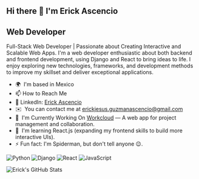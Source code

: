 ## Hi there 👋 I'm Erick Ascencio

<!--
**ErickJGAscencio/ErickJGAscencio** is a ✨ _special_ ✨ repository because its README.md (this file) appears on your GitHub profile.

Here are some ideas to get you started:

- 🔭 I’m currently working on ...
- 🌱 I’m currently learning ...
- 👯 I’m looking to collaborate on ...
- 🤔 I’m looking for help with ...
- 💬 Ask me about ...
- 📫 How to reach me: ...
- 😄 Pronouns: ...
- ⚡ Fun fact: ...
-->

Web Developer
-------------

Full-Stack Web Developer | Passionate about Creating Interactive and Scalable Web Apps. I'm a web developer enthusiastic about both backend and frontend development, using Django and React to bring ideas to life. I enjoy exploring new technologies, frameworks, and development methods to improve my skillset and deliver exceptional applications.

*   🌍  I'm based in Mexico
*   📫 How to Reach Me
*   💼 LinkedIn: [Erick Ascencio](https://www.linkedin.com/in/erick-jes%C3%BAs-guzm%C3%A1n-ascencio-60a068159/)
*   ✉️  You can contact me at [erickjesus.guzmanascencio@gmail.com](mailto:erickjesus.guzmanascencio@gmail.com)
*   🚀  I'm Currently Working On [Workcloud](http://workcloud.onrender.com) — A web app for project management and collaboration.
*   🧠  I'm learning React.js (expanding my frontend skills to build more interactive UIs).
*   ⚡ Fun fact: I'm Spiderman, but don't tell anyone 😉.

![Python](https://img.shields.io/badge/Python-3776AB?style=flat&logo=python&logoColor=white)
![Django](https://img.shields.io/badge/Django-092E20?style=flat&logo=django&logoColor=white)
![React](https://img.shields.io/badge/react?style=flat&logo=react&logoColor=white)
![JavaScript](https://img.shields.io/badge/JavaScript-F4DC1C?style=flat&logo=javascript&logoColor=black)

![Erick's GitHub Stats](https://github-readme-stats.vercel.app/api?username=ErickJGAscencio&show_icons=true&count_private=true)
